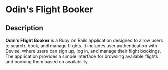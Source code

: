 # Odin's Flight Booker

## Description
**Odin's Flight Booker** is a Ruby on Rails application designed to allow users to search, book, and manage flights. It includes user authentication with Devise, where users can sign up, log in, and manage their flight bookings. The application provides a simple interface for browsing available flights and booking them based on availability.

